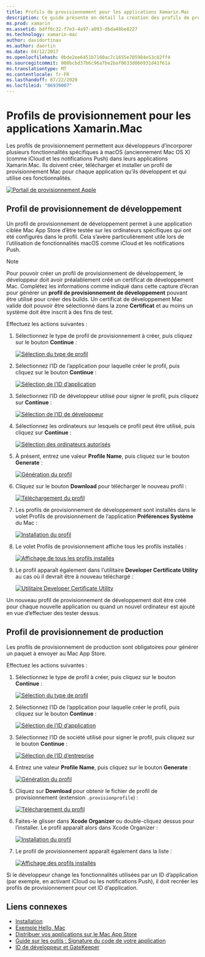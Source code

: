 ```yaml
---
title: Profils de provisionnement pour les applications Xamarin.Mac
description: Ce guide présente en détail la création des profils de provisionnement nécessaires qui seront exigés pour publier une application Xamarin.Mac.
ms.prod: xamarin
ms.assetid: bdff6c32-f7e3-4a97-a093-dbda48be8227
ms.technology: xamarin-mac
author: davidortinau
ms.author: daortin
ms.date: 04/12/2017
ms.openlocfilehash: 0bde2ee6451b7160ac7c1655e705984e53c82ff4
ms.sourcegitcommit: 008bcbd37b6c96a7be2baf0633d066931d41f61a
ms.translationtype: MT
ms.contentlocale: fr-FR
ms.lasthandoff: 07/22/2020
ms.locfileid: "86939007"
---
```

# <a name="provisioning-profiles-for-xamarinmac-apps"></a>Profils de provisionnement pour les applications Xamarin.Mac

Les profils de provisionnement permettent aux développeurs d’incorporer plusieurs fonctionnalités spécifiques à macOS (anciennement Mac OS X) (comme iCloud et les notifications Push) dans leurs applications Xamarin.Mac. Ils doivent créer, télécharger et installer un profil de provisionnement Mac pour chaque application qu’ils développent et qui utilise ces fonctionnalités.

[![Portail de provisionnement Apple](profiles-images/certif13.png)](profiles-images/certif13.png#lightbox)

## <a name="development-provisioning-profile"></a>Profil de provisionnement de développement

Un profil de provisionnement de développement permet à une application ciblée Mac App Store d’être testée sur les ordinateurs spécifiques qui ont été configurés dans le profil. Cela s’avère particulièrement utile lors de l’utilisation de fonctionnalités macOS comme iCloud et les notifications Push.

> [!NOTE]
> Pour pouvoir créer un profil de provisionnement de développement, le développeur doit avoir préalablement créé un certificat de développement Mac. Complétez les informations comme indiqué dans cette capture d’écran pour générer un **profil de provisionnement de développement** pouvant être utilisé pour créer des builds. Un certificat de développement Mac valide doit pouvoir être sélectionné dans la zone **Certificat** et au moins un système doit être inscrit à des fins de test.

Effectuez les actions suivantes :

1. Sélectionnez le type de profil de provisionnement à créer, puis cliquez sur le bouton **Continue** :

    [![Sélection du type de profil](profiles-images/certif14.png)](profiles-images/certif14.png#lightbox)
2. Sélectionnez l’ID de l’application pour laquelle créer le profil, puis cliquez sur le bouton **Continue** :

    [![Sélection de l’ID d’application](profiles-images/certif15.png)](profiles-images/certif15.png#lightbox)
3. Sélectionnez l’ID de développeur utilisé pour signer le profil, puis cliquez sur **Continue** :

    [![Sélection de l’ID de développeur](profiles-images/certif16.png)](profiles-images/certif16.png#lightbox)
4. Sélectionnez les ordinateurs sur lesquels ce profil peut être utilisé, puis cliquez sur **Continue** :

    [![Sélection des ordinateurs autorisés](profiles-images/certif17.png)](profiles-images/certif17.png#lightbox)
5. À présent, entrez une valeur **Profile Name**, puis cliquez sur le bouton **Generate** :

    [![Génération du profil](profiles-images/certif18.png)](profiles-images/certif18.png#lightbox)
6. Cliquez sur le bouton **Download** pour télécharger le nouveau profil :

    [![Téléchargement du profil](profiles-images/certif19.png)](profiles-images/certif19.png#lightbox)
7. Les profils de provisionnement de développement sont installés dans le volet Profils de provisionnement de l’application **Préférences Système** du Mac :

    [![Installation du profil](profiles-images/certif20.png)](profiles-images/certif20.png#lightbox)
8. Le volet Profils de provisionnement affiche tous les profils installés :

    [![Affichage de tous les profils installés](profiles-images/image47.png)](profiles-images/image47.png#lightbox)
9. Le profil apparaît également dans l’utilitaire **Developer Certificate Utility** au cas où il devrait être à nouveau téléchargé :

    [![Utilitaire Developer Certificate Utility](profiles-images/image48.png)](profiles-images/image48.png#lightbox)

Un nouveau profil de provisionnement de développement doit être créé pour chaque nouvelle application ou quand un nouvel ordinateur est ajouté en vue d’effectuer des tester dessus.

## <a name="production-provisioning-profile"></a>Profil de provisionnement de production

Les profils de provisionnement de production sont obligatoires pour générer un paquet à envoyer au Mac App Store.

Effectuez les actions suivantes :

1. Sélectionnez le type de profil à créer, puis cliquez sur le bouton **Continue** :

    [![Sélection du type de profil](profiles-images/certif21.png)](profiles-images/certif21.png#lightbox)
2. Sélectionnez l’ID de l’application pour laquelle créer le profil, puis cliquez sur le bouton **Continue** :

    [![Sélection de l’ID d’application](profiles-images/certif15.png)](profiles-images/certif15.png#lightbox)
3. Sélectionnez l’ID de société utilisé pour signer le profil, puis cliquez sur le bouton **Continue** :

    [![Sélection de l’ID d’entreprise](profiles-images/certif23.png)](profiles-images/certif23.png#lightbox)
4. Entrez une valeur **Profile Name**, puis cliquez sur le bouton **Generate** :

    [![Génération du profil](profiles-images/certif24.png)](profiles-images/certif24.png#lightbox)
5. Cliquez sur **Download** pour obtenir le fichier de profil de provisionnement (extension `.provisionprofile`) :

    [![Téléchargement du profil](profiles-images/certif25.png)](profiles-images/certif25.png#lightbox)
6. Faites-le glisser dans **Xcode Organizer** ou double-cliquez dessus pour l’installer. Le profil apparaît alors dans Xcode Organizer :

    [![Installation du profil](profiles-images/image51.png)](profiles-images/image51.png#lightbox)
7. Le profil de provisionnement apparaît également dans la liste :

    [![Affichage des profils installés](profiles-images/certif26.png)](profiles-images/certif26.png#lightbox)

Si le développeur change les fonctionnalités utilisées par un ID d’application (par exemple, en activant iCloud ou les notifications Push), il doit recréer les profils de provisionnement pour cet ID d’application.

## <a name="related-links"></a>Liens connexes

- [Installation](~//mac/get-started/installation.md)
- [Exemple Hello, Mac](~//mac/get-started/hello-mac.md)
- [Distribuer vos applications sur le Mac App Store](https://developer.apple.com/devcenter/mac/checklist/)
- [Guide sur les outils : Signature du code de votre application](https://developer.apple.com/library/mac/#documentation/ToolsLanguages/Conceptual/OSXWorkflowGuide/CodeSigning/CodeSigning.html)
- [ID de développeur et GateKeeper](https://developer.apple.com/developer-id/)

